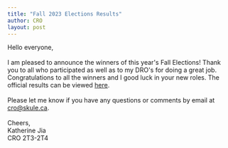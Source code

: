 ```yaml
---
title: "Fall 2023 Elections Results"
author: CRO
layout: post
---
```


Hello everyone,<br> <br> I am pleased to announce the winners of this year's Fall Elections! Thank you to all who participated as well as to my DRO's for doing a great job. Congratulations to all the winners and I good luck in your new roles. The official results can be viewed <a href="https://drive.google.com/file/d/1zMzq5WF-1JNE-4b_QcmKxD8sPoTHtNEp/view?usp=sharing">here</a>.<br> <br> Please let me know if you have any questions or comments by email at cro@skule.ca.<br> <br> Cheers,<br> Katherine Jia<br> CRO 2T3-2T4
